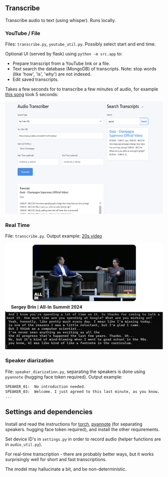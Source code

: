 
## Transcribe

Transcribe audio to text (using whisper). Runs locally.

### YouTube / File

Files: `transcribe.py`, `youtube_util.py`. Possibly select start and end time. 

Optional UI (served by flask) using `python -m src.app` to: 
- Prepare transcript from a YouTube link or a file.
- Text search the database (MongoDB) of transcripts. Note: stop words (like 'how', 'is', 'why') are not indexed.
- Edit saved transcripts.

Takes a few seconds for to transcribe a few minutes of audio, for example [this song](https://www.youtube.com/watch?v=tI-5uv4wryI) took 5 seconds:

<img src="./img/ui.png" width="660" height="360" alt="ui">

### Real Time

File: `transcribe.py`. Output example: [20s video](img/rt_sample.mp4)

<img src="./img/rt_img.png" width="530" height="340" alt="ui">


### Speaker diarization

File: `speaker_diarization.py`, separating the speakers is done using `pyannote` (hugging face token required). Output example:

```
SPEAKER_01:  No introduction needed.
SPEAKER_03:  Welcome. I just agreed to this last minute, as you know.
...
```

## Settings and dependencies

Install and read the instructions for [torch](https://pytorch.org/), [pyannote](https://github.com/pyannote/pyannote-audio) (for separating speakers. hugging face token required), and install the other requirements.

Set device ID's in `settings.py` in order to record audio (helper functions are in `audio_util.py`).

For real-time transcription - there are probably better ways, but it works surprisingly well for short and fast transcriptions.

The model may hallucinate a bit, and be non-deterministic. 

